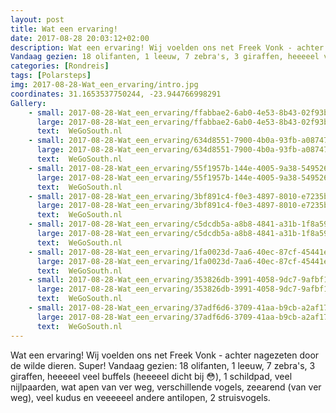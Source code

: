 ```yaml
---
layout: post
title: Wat een ervaring!
date: 2017-08-28 20:03:12+02:00
description: Wat een ervaring! Wij voelden ons net Freek Vonk - achter nagezeten door de wilde dieren. Super! 
Vandaag gezien: 18 olifanten, 1 leeuw, 7 zebra's, 3 giraffen, heeeeel veel buffels (heeeeel dicht bij 😳), 1 schildpad
categories: [Rondreis]
tags: [Polarsteps]
img: 2017-08-28-Wat_een_ervaring/intro.jpg
coordinates: 31.1653537750244, -23.944766998291
Gallery:
    - small: 2017-08-28-Wat_een_ervaring/ffabbae2-6ab0-4e53-8b43-02f93ba04ba3_large_image.jpg
      large: 2017-08-28-Wat_een_ervaring/ffabbae2-6ab0-4e53-8b43-02f93ba04ba3_large_image.jpg
      text:  WeGoSouth.nl
    - small: 2017-08-28-Wat_een_ervaring/634d8551-7900-4b0a-93fb-a087479cf238_large_image.jpg
      large: 2017-08-28-Wat_een_ervaring/634d8551-7900-4b0a-93fb-a087479cf238_large_image.jpg
      text:  WeGoSouth.nl
    - small: 2017-08-28-Wat_een_ervaring/55f1957b-144e-4005-9a38-549526b56d5d_large_image.jpg
      large: 2017-08-28-Wat_een_ervaring/55f1957b-144e-4005-9a38-549526b56d5d_large_image.jpg
      text:  WeGoSouth.nl
    - small: 2017-08-28-Wat_een_ervaring/3bf891c4-f0e3-4897-8010-e7235b5d0282_large_image.jpg
      large: 2017-08-28-Wat_een_ervaring/3bf891c4-f0e3-4897-8010-e7235b5d0282_large_image.jpg
      text:  WeGoSouth.nl
    - small: 2017-08-28-Wat_een_ervaring/c5dcdb5a-a8b8-4841-a31b-1f8a59bf34e1_large_image.jpg
      large: 2017-08-28-Wat_een_ervaring/c5dcdb5a-a8b8-4841-a31b-1f8a59bf34e1_large_image.jpg
      text:  WeGoSouth.nl
    - small: 2017-08-28-Wat_een_ervaring/1fa0023d-7aa6-40ec-87cf-45441e793174_large_image.jpg
      large: 2017-08-28-Wat_een_ervaring/1fa0023d-7aa6-40ec-87cf-45441e793174_large_image.jpg
      text:  WeGoSouth.nl
    - small: 2017-08-28-Wat_een_ervaring/353826db-3991-4058-9dc7-9afbf1fbebf1_large_image.jpg
      large: 2017-08-28-Wat_een_ervaring/353826db-3991-4058-9dc7-9afbf1fbebf1_large_image.jpg
      text:  WeGoSouth.nl
    - small: 2017-08-28-Wat_een_ervaring/37adf6d6-3709-41aa-b9cb-a2af17bc7c6d_large_image.jpg
      large: 2017-08-28-Wat_een_ervaring/37adf6d6-3709-41aa-b9cb-a2af17bc7c6d_large_image.jpg
      text:  WeGoSouth.nl
---
```

Wat een ervaring! Wij voelden ons net Freek Vonk - achter nagezeten door de wilde dieren. Super! 
Vandaag gezien: 18 olifanten, 1 leeuw, 7 zebra's, 3 giraffen, heeeeel veel buffels (heeeeel dicht bij 😳), 1 schildpad, veel nijlpaarden, wat apen van ver weg, verschillende vogels, zeearend (van ver weg), veel kudus en veeeeeel andere antilopen, 2 struisvogels.